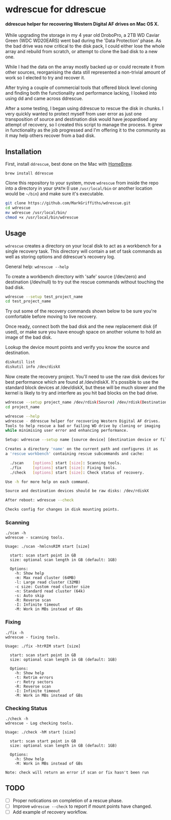 wdrescue for ddrescue
========
#### ddrescue helper for recovering Western Digital AF drives on Mac OS X.

While upgrading the storage in my 4 year old DroboPro, a 2TB WD Caviar Green (WDC WD20EARS) went bad during the 'Data Protection' phase. As the bad drive was now critical to the disk pack, I could either lose the whole array and rebuild from scratch, or attempt to clone the bad disk to a new one.

While I had the data on the array mostly backed up or could recreate it from other sources, reorganising the data still represented a non-trivial amount of work so I elected to try and recover it.

After trying a couple of commercial tools that offered block level cloning and finding both the functionality and performance lacking, I looked into using dd and came across ddrescue.

After a some testing, I began using ddrescue to rescue the disk in chunks. I very quickly wanted to protect myself from user error as just one transposition of source and destination disk would have jeopardised any attempt of recovery, so I created this script to manage the process. It grew in functionality as the job progressed and I'm offering it to the community as it may help others recover from a bad disk.

## Installation
First, install `ddrescue`, best done on the Mac with [HomeBrew](http://brew.sh).

    brew install ddrescue

Clone this repository to your system, move `wdrescue` from inside the repo into a directory in your `$PATH` (I use `/usr/local/bin` or another location would be `~/bin`) and make sure it's executable.

```bash
git clone https://github.com/MarkGriffiths/wdrescue.git
cd wdrescue
mv wdrescue /usr/local/bin/
chmod +x /usr/local/bin/wdrescue
```

## Usage
`wdrescue` creates a directory on your local disk to act as a workbench for a single recovery task. This directory will contain a set of task commands as well as storing options and ddrescue's recovery log. 

General help: ``wdrescue --help``

To create a workbench directory with 'safe' source (/dev/zero) and destination (/dev/null) to try out the rescue commands without touching the bad disk.
```bash
wdrescue --setup test_project_name
cd test_project_name 
```

Try out some of the recovery commands shown below to be sure you're comfortable before moving to live recovery.

Once ready, connect both the bad disk and the new replacement disk (if used), or make sure you have enough space on another volume to hold an image of the bad disk.

Lookup the device mount points and verify you know the source and destination.
```bash
diskutil list
diskutil info /dev/diskX
```

Now create the recovery project. You'll need to use the raw disk devices for best performance which are found at /dev/rdiskX. It's possible to use the standard block devices at /dev/diskX, but these will be much slower and the kernel is likely to try and interfere as you hit bad blocks on the bad drive.
```bash
wdrescue --setup project_name /dev/rdisk(Source) /dev/rdisk(Destination)
cd project_name
```

```bash
wdrescue --help
wdrescue - ddrescue helper for recovering Western Digital AF drives.
Tools to help rescue a bad or failing WD drive by cloning or imaging
while minimising user error and enhancing performance.

Setup: wdrescue --setup name [source device] [destination device or file]

Creates a directory 'name' on the current path and configures it as
a 'rescue workbench' containing rescue subcommands and cache:

  ./scan    [options] start [size]: Scanning tools.
  ./fix     [options] start [size]: Fixing tools.
  ./check   [options] start [size]: Check status of recovery.

Use -h for more help on each command.

Source and destination devices should be raw disks: /dev/rdiskX

After reboot: wdrescue --check

Checks config for changes in disk mounting points.
```

### Scanning
```text
./scan -h
wdrescue - scanning tools.

Usage: ./scan -hmlcnsRIM start [size]

  start: scan start point in GB
  size: optional scan length in GB (default: 1GB)

  Options:
    -h: Show help
    -m: Max read cluster (64MB)
    -l: Large read cluster (32MB)
    -c size: Custom read cluster size
    -n: Standard read cluster (64k)
    -s: Auto skip
    -R: Reverse scan
    -I: Infinite timeout
    -M: Work in MBs instead of GBs
```

### Fixing
```text
./fix -h
wdrescue - fixing tools.

Usage: ./fix -htrRIM start [size]

  start: scan start point in GB
  size: optional scan length in GB (default: 1GB)

  Options:
    -h: Show help
    -t: Retrim errors
    -r: Retry sectors
    -R: Reverse scan
    -I: Infinite timeout
    -M: Work in MBs instead of GBs
```

### Checking Status
```text
./check -h
wdrescue - Log checking tools.

Usage: ./check -hM start [size]

  start: scan start point in GB
  size: optional scan length in GB (default: 1GB)

  Options:
    -h: Show help
    -M: Work in MBs instead of GBs

Note: check will return an error if scan or fix hasn't been run
```

## TODO
- [ ] Proper notications on completion of a rescue phase.
- [ ] Improve `wdrescue --check` to report if mount points have changed.
- [ ] Add example of recovery workflow.